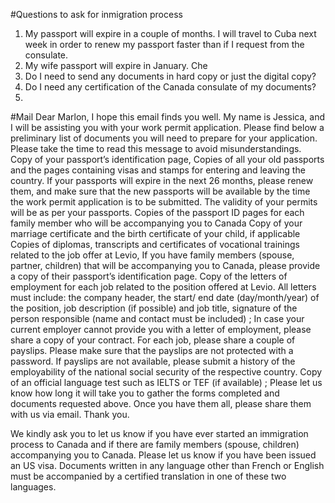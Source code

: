 #Questions to ask for inmigration process
1. My passport will expire in a couple of months. I will travel to Cuba next week in order to renew my passport faster than if I request from the consulate.
2. My wife passport will expire in January. Che
3. Do I need to send any documents in hard copy or just the digital copy?
4. Do I need any certification of the Canada consulate of my documents?
5.



#Mail
Dear Marlon,
I hope this email finds you well.
My name is Jessica, and I will be assisting you with your work permit application.
Please find below a preliminary list of documents you will need to prepare for your application. Please take the time to read this message to avoid misunderstandings.
Copy of your passport’s identification page,
Copies of all your old passports and the pages containing visas and stamps for entering and leaving the country. If your passports will expire in the next 26 months, please renew them, and make sure that the new passports will be available by the time the work permit application is to be submitted. The validity of your permits will be as per your passports.
Copies of the passport ID pages for each family member who will be accompanying you to Canada
Copy of your marriage certificate and the birth certificate of your child, if applicable
Copies of diplomas, transcripts and certificates of vocational trainings related to the job offer at Levio,
If you have family members (spouse, partner, children) that will be accompanying you to Canada, please provide a copy of their passport’s identification page.
Copy of the letters of employment for each job related to the position offered at Levio.  All letters must include:
the company header, the start/ end date (day/month/year) of the position, job description (if possible) and job title, signature of the person responsible (name and contact must be included) ;
In case your current employer cannot provide you with a letter of employment, please share a copy of your contract.
For each job, please share a couple of payslips. Please make sure that the payslips are not protected with a password. If payslips are not available, please submit a history of the employability of the national social security of the respective country.
Copy of an official language test such as IELTS or TEF (if available) ;
Please let us know how long it will take you to gather the forms completed and documents requested above. Once you have them all, please share them with us via email. Thank you.

We kindly ask you to let us know if you have ever started an immigration process to Canada and if there are family members (spouse, children) accompanying you to Canada.
Please let us know if you have been issued an US visa.
Documents written in any language other than French or English must be accompanied by a certified translation in one of these two languages.
